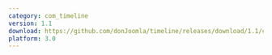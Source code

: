```yaml
---
category: com_timeline
version: 1.1
download: https://github.com/donJoomla/timeline/releases/download/1.1/com_timeline_v1.1.zip
platform: 3.0
---
```

